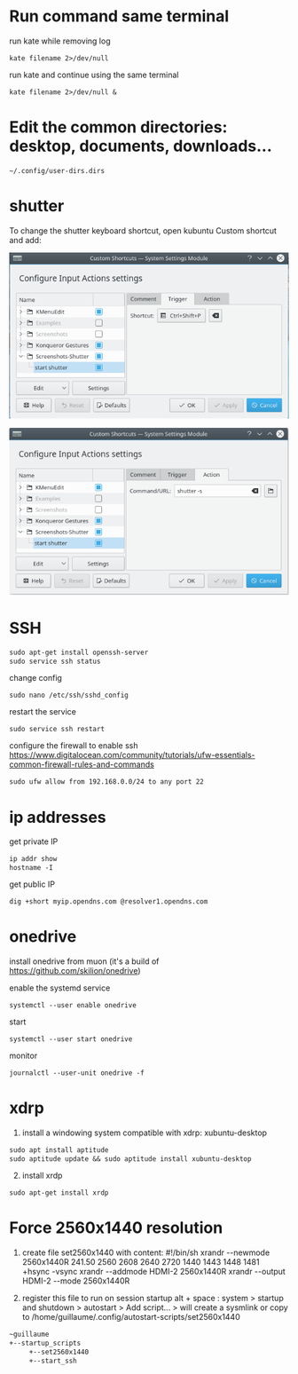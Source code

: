 
# Run command same terminal

run kate while removing log
```
kate filename 2>/dev/null
```

run kate and continue using the same terminal
```
kate filename 2>/dev/null &
```

# Edit the common directories: desktop, documents, downloads...
```
~/.config/user-dirs.dirs
```

# shutter

To change the shutter keyboard shortcut, open kubuntu Custom shortcut and add:

![](notes.md.img/2018-06-05-13-17-49.png)

![](notes.md.img/2018-06-05-13-19-52.png)


# SSH

```
sudo apt-get install openssh-server
sudo service ssh status
```

change config
```
sudo nano /etc/ssh/sshd_config
```

restart the service
```
sudo service ssh restart
```

configure the firewall to enable ssh<br>
https://www.digitalocean.com/community/tutorials/ufw-essentials-common-firewall-rules-and-commands
```
sudo ufw allow from 192.168.0.0/24 to any port 22
```

# ip addresses

get private IP
```
ip addr show
hostname -I
```

get public IP
```
dig +short myip.opendns.com @resolver1.opendns.com
```

# onedrive

install onedrive from muon (it's a build of https://github.com/skilion/onedrive)

enable the systemd service
```
systemctl --user enable onedrive
```

start
```
systemctl --user start onedrive
```

monitor
```
journalctl --user-unit onedrive -f
```


# xdrp

1. install a windowing system compatible with xdrp: xubuntu-desktop
```
sudo apt install aptitude
sudo aptitude update && sudo aptitude install xubuntu-desktop
```

2. install xrdp
```
sudo apt-get install xrdp
```


# Force 2560x1440 resolution

1. create file set2560x1440 with content:
#!/bin/sh
xrandr --newmode 2560x1440R 241.50 2560 2608 2640 2720 1440 1443 1448 1481 +hsync -vsync
xrandr --addmode HDMI-2 2560x1440R
xrandr --output HDMI-2 --mode 2560x1440R

2. register this file to run on session startup
alt + space : system > startup and shutdown > autostart > Add script... > 
will create a sysmlink or copy to
/home/guillaume/.config/autostart-scripts/set2560x1440

``` 
~guillaume
+--startup_scripts
     +--set2560x1440
     +--start_ssh
```

